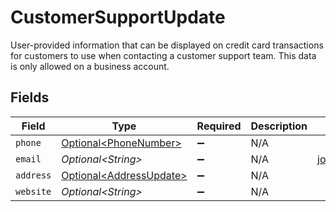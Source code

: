 # CustomerSupportUpdate

User-provided information that can be displayed on credit card transactions for customers to use when
contacting a customer support team. This data is only allowed on a business account.


## Fields

| Field                                                                | Type                                                                 | Required                                                             | Description                                                          | Example                                                              |
| -------------------------------------------------------------------- | -------------------------------------------------------------------- | -------------------------------------------------------------------- | -------------------------------------------------------------------- | -------------------------------------------------------------------- |
| `phone`                                                              | [Optional\<PhoneNumber>](../../models/components/PhoneNumber.md)     | :heavy_minus_sign:                                                   | N/A                                                                  |                                                                      |
| `email`                                                              | *Optional\<String>*                                                  | :heavy_minus_sign:                                                   | N/A                                                                  | jordan.lee@classbooker.dev                                           |
| `address`                                                            | [Optional\<AddressUpdate>](../../models/components/AddressUpdate.md) | :heavy_minus_sign:                                                   | N/A                                                                  |                                                                      |
| `website`                                                            | *Optional\<String>*                                                  | :heavy_minus_sign:                                                   | N/A                                                                  |                                                                      |
